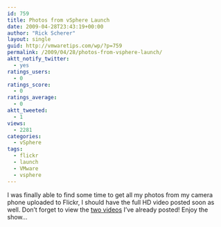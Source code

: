 ```yaml
---
id: 759
title: Photos from vSphere Launch
date: 2009-04-28T23:43:19+00:00
author: "Rick Scherer"
layout: single
guid: http://vmwaretips.com/wp/?p=759
permalink: /2009/04/28/photos-from-vsphere-launch/
aktt_notify_twitter:
  - yes
ratings_users:
  - 0
ratings_score:
  - 0
ratings_average:
  - 0
aktt_tweeted:
  - 1
views:
  - 2281
categories:
  - vSphere
tags:
  - flickr
  - launch
  - VMware
  - vsphere
---
```

I was finally able to find some time to get all my photos from my camera phone uploaded to Flickr, I should have the full HD video posted soon as well. Don&#8217;t forget to view the [two videos](http://vmwaretips.com/wp/2009/04/21/vmware-vsphere-launch/) I&#8217;ve already posted! Enjoy the show&#8230;